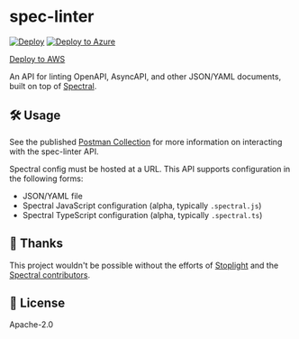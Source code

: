 # spec-linter

[![Deploy](https://www.herokucdn.com/deploy/button.svg)](https://heroku.com/deploy)
[![Deploy to Azure](https://aka.ms/deploytoazurebutton)](https://portal.azure.com/#create/Microsoft.Template/uri/https%3A%2F%2Fraw.githubusercontent.com%2Fpostman-open-technologies%2Fopenapi-linter%2Fmain%2Fdeployments%2Fazure-functions%2Ftemplate.json)

[Deploy to AWS](https://us-east-2.console.aws.amazon.com/cloudformation/home?region=us-east-2#/stacks/create/template?stackName=spec-linter-api&templateURL=https://public-spec-linter-api.s3.us-east-2.amazonaws.com/template.json)

An API for linting OpenAPI, AsyncAPI, and other JSON/YAML documents, built on top of [Spectral](https://github.com/stoplightio/spectral).

## 🛠 Usage

See the published [Postman Collection](https://postman.postman.co/workspace/OpenAPI-Linting~f8227475-4001-406c-b048-78ab9035ae1d/documentation/12959542-93cd90de-9f3c-4ed0-9c57-cc5a7712cf19) for more information on interacting with the spec-linter API.

Spectral config must be hosted at a URL. This API supports configuration in the following forms:

- JSON/YAML file
- Spectral JavaScript configuration (alpha, typically `.spectral.js`)
- Spectral TypeScript configuration (alpha, typically `.spectral.ts`)

## 🙏 Thanks

This project wouldn't be possible without the efforts of [Stoplight](https://stoplight.io/open-source/spectral/) and the [Spectral contributors](https://github.com/stoplightio/spectral/graphs/contributors).

## 📄 License

Apache-2.0
